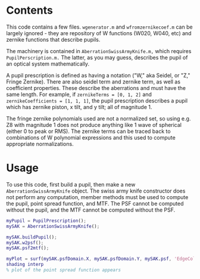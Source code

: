 # Contents

This code contains a few files.  `wgenerator.m` and `wfromzernikecoef.m` can be largely ignored - they are repository of W functions (W020, W040, etc) and zernike functions that describe pupils.

The machinery is contained in `AberrationSwissArmyKnife.m,` which requires `PupilPerscription.m.`  The latter, as you may guess, describes the pupil of an optical system mathematically.

A pupil prescription is defined as having a notation ("W," aka Seidel, or "Z," Fringe Zernike).  There are also seidel term and zernike term, as well as coefficient properties.  These describe the aberrations and must have the same length.  For example, if `zernikeTerms = [0, 1, 2]` and `zernikeCoefficients = [1, 1, 1]`, the pupil prescription describes a pupil which has zernike piston, x tilt, and y tilt; all of magnitude 1.

The fringe zernike polynomials used are not a normalized set, so using e.g. Z8 with magnitude 1 does not produce anything like 1 wave of spherical (either 0 to peak or RMS).  The zernike terms can be traced back to combinations of W polynomial expressions and this used to compute appropriate normalizations.

# Usage

To use this code, first build a pupil, then make a new `AberrationSwissArmyKnife` object.  The swiss army knife constructor does not perform any computation, member methods must be used to compute the pupil, point spread function, and MTF.  The PSF cannot be computed without the pupil, and the MTF cannot be computed without the PSF.

```matlab
myPupil = PupilPrescription();
mySAK = AberrationSwissArmyKnife();

mySAK.buildPupil();
mySAK.w2psf();
mySAK.psf2mtf();

myPlot = surf(mySAK.psfDomain.X, mySAK.psfDomain.Y, mySAK.psf, 'EdgeColor', 'none');
shading interp
% plot of the point spread function appears
```
